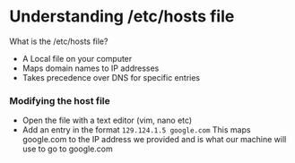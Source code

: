 # Understanding /etc/hosts file

What is the /etc/hosts file?

- A Local file on your computer
- Maps domain names to IP addresses
- Takes precedence over DNS for specific entries

### Modifying the host file

- Open the file with a text editor (vim, nano etc)
- Add an entry in the format `129.124.1.5 google.com`
This maps google.com to the IP address we provided and is what our machine will use to go to google.com